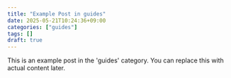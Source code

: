 ```yaml
---
title: "Example Post in guides"
date: 2025-05-21T10:24:36+09:00
categories: ["guides"]
tags: []
draft: true
---
```


This is an example post in the 'guides' category. You can replace this with actual content later.